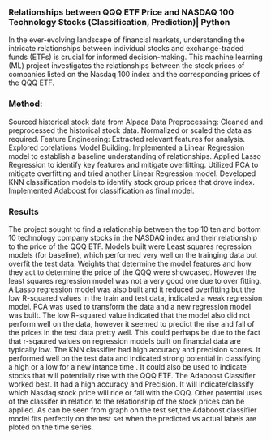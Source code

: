 ### Relationships between QQQ ETF Price and NASDAQ 100 Technology Stocks (Classification, Prediction)| Python

In the ever-evolving landscape of financial markets, understanding the intricate relationships between individual stocks and exchange-traded funds (ETFs) is crucial for informed decision-making. This machine learning (ML) project investigates the relationships between the stock prices of companies listed on the Nasdaq 100 index and the corresponding prices of the QQQ ETF.
### Method:
Sourced historical stock data from Alpaca
Data Preprocessing:
Cleaned and preprocessed the historical stock data. 
Normalized or scaled the data as required.
Feature Engineering:
Extracted relevant features for analysis.
Explored corelations
Model Building:
Implemented a Linear Regression model to establish a baseline understanding of relationships.
Applied Lasso Regression to identify key features and mitigate overfitting.
Utilized PCA to mitigate overfitting and tried another Linear Regression model.
Developed KNN classification models to identify stock group prices that drove index.
Implemented Adaboost for classification as final model.

### Results
The project sought to find a relationship between the top 10 ten and bottom 10 technology company stocks in the NASDAQ index and their relationship to the price of the QQQ ETF.
Models built were Least squares regression models (for baseline), which performed very well on the trainging data but overfit the test data. Weights that determine the model features and how they act to determine the price of the QQQ were showcased. However the least squares regression model was not a very good one due to over fitting. A Lasso regression model was also built and it reduced overfitting but the low R-squared values in the train and test data, indicated a weak regression model.
PCA was used to transform the data and a new regression model was built. The low R-squared value indicated that the model also did not perform well on the data, however it seemed to predict the rise and fall of the prices in the test data pretty well. This could perhaps be due to the fact that r-sqaured values on regression models built on financial data are typically low.
The KNN classifier had high accuracy and precision scores. It performed well on the test data and indicated strong potential in classifying a high or a low for a new intance time . It could also be used to indicate stocks that will potentially rise with the QQQ ETF.
The Adaboost Classifier worked best. It had a high accuracy and Precision. It will indicate/classify which Nasdaq stock price will rice or fall with the QQQ. Other potential uses of the classifer in relation to the relationship of the stock prices can be applied. 
As can be seen from graph on the test set,the Adaboost classifier model fits perfectly on the test set when the predicted vs actual labels are ploted on the time series.
